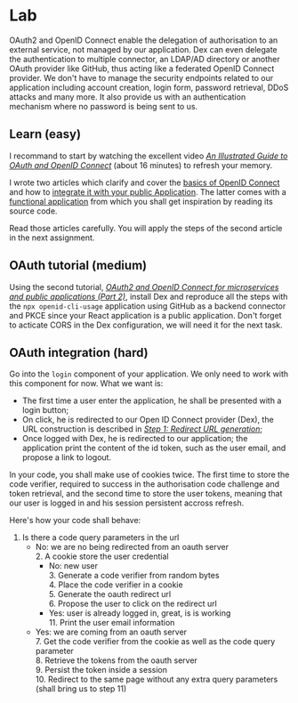 
# Lab

OAuth2 and OpenID Connect enable the delegation of authorisation to an external service, not managed by our application. Dex can even delegate the authentication to multiple connector, an LDAP/AD directory or another OAuth provider like GitHub, thus acting like a federated OpenID Connect provider. We don't have to manage the security endpoints related to our application including account creation, login form, password retrieval, DDoS attacks and many more. It also provide us with an authentication mechanism where no password is being sent to us.

## Learn (easy)

I recommand to start by watching the excellent video [*An Illustrated Guide to OAuth and OpenID Connect*](https://developer.okta.com/blog/2019/10/21/illustrated-guide-to-oauth-and-oidc) (about 16 minutes) to refresh your memory.

I wrote two articles which clarify and cover the [basics of OpenID Connect](https://www.adaltas.com/en/2020/11/17/oauth-openid-connect-intro/) and how to [integrate it with your public Application](https://www.adaltas.com/en/2020/11/20/oauth-microservices-public-app/). The latter comes with a [functional application](https://github.com/adaltas/node-openid-cli-usage/) from which you shall get inspiration by reading its source code.

Read those articles carefully. You will apply the steps of the second article in the next assignment.

## OAuth tutorial (medium)

Using the second tutorial, [*OAuth2 and OpenID Connect for microservices and public applications (Part 2)*](https://www.adaltas.com/en/2020/11/20/oauth-microservices-public-app/), install Dex and reproduce all the steps with the `npx openid-cli-usage` application using GitHub as a backend connector and PKCE since your React application is a public application. Don't forget to acticate CORS in the Dex configuration, we will need it for the next task.

## OAuth integration (hard)

Go into the `login` component of your application. We only need to work with this component for now. What we want is:

* The first time a user enter the application, he shall be presented with a login button;
* On click, he is redirected to our Open ID Connect provider (Dex), the URL construction is described in [*Step 1: Redirect URL generation*](https://www.adaltas.com/en/2020/11/20/oauth-microservices-public-app/#step-1-redirect-url-generation);
* Once logged with Dex, he is redirected to our application; the application print the content of the id token, such as the user email, and propose a link to logout.

In your code, you shall make use of cookies twice. The first time to store the code verifier, required to success in the authorisation code challenge and token retrieval, and the second time to store the user tokens, meaning that our user is logged in and his session persistent accross refresh.

Here's how your code shall behave:

1. Is there a code query parameters in the url   
   * No: we are no being redirected from an oauth server   
     2. A cookie store the user credential   
        * No: new user   
          3. Generate a code verifier from random bytes   
          4. Place the code verifier in a cookie   
          5. Generate the oauth redirect url   
          6. Propose the user to click on the redirect url   
        * Yes: user is already logged in, great, is is working   
          11. Print the user email information   
   * Yes: we are coming from an oauth server   
     7. Get the code verifier from the cookie as well as the code query parameter   
     8. Retrieve the tokens from the oauth server   
     9. Persist the token inside a session   
     10. Redirect to the same page without any extra query parameters (shall bring us to step 11)   
